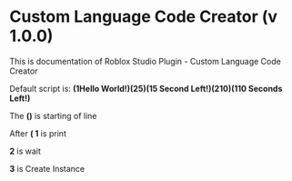 # Custom Language Code Creator (v 1.0.0)
This is documentation of Roblox Studio Plugin - Custom Language Code Creator

Default script is:
**(1Hello World!)(25)(15 Second Left!)(210)(110 Seconds Left!)**

The **()** is starting of line


After **( 1** is print

**2** is wait

**3** is Create Instance

